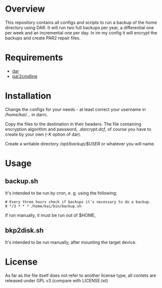 # Overview

This repository contains all configs and scripts 
to run a backup of the home directory using DAR.
It will run two full backups per year, 
a differential one per week and 
an incremental one per day.
In im my config it will encrypt the backups and create PAR2 repair files.

# Requirements

* [dar](http://dar.linux.free.fr)
* [par2cmdline](https://github.com/BlackIkeEagle/par2cmdline)

# Installation

Change the configs for your needs - at least correct your username in 
*/home/kai/...* in darrc.

Copy the files to the destination in their headers.
The file containing encryption algorithm and password, 
*.darcrypt.dcf*, of course you have to create by your own 
(*-K* option of dar).

Create a writable directory */opt/backup/$USER* or whatever you will name.

# Usage

## backup.sh

It's intended to be run by cron, e. g. using the following:

    # Every three hours check if backups it's necessary to do a backup.
    0 */3 * * * /home/kai/bin/backup.sh
    
If run manually, it must be run out of $HOME, 

## bkp2disk.sh

It's intended to be run manually, after mounting the target device.

# License

As far as the file itself does not refer to another license type,
all contets are released under GPL v3 (compare with LICENSE.txt)
